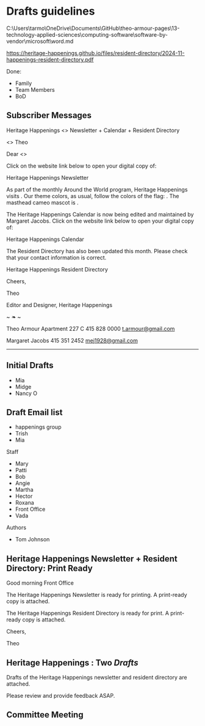 # Drafts guidelines

C:\Users\tarmo\OneDrive\Documents\GitHub\theo-armour-pages\13-technology-applied-sciences\computing-software\software-by-vendor\microsoft\word.md

https://heritage-happenings.github.io/files/resident-directory/2024-11-happenings-resident-directory.pdf

Done:

* Family
* Team Members
* BoD

## Subscriber Messages


Heritage Happenings <<month>> Newsletter + Calendar + Resident Directory

<<Greetings>> Theo

Dear <<First Name>>

Click on the website link below to open your digital copy of:

Heritage Happenings <month> Newsletter

As part of the monthly Around the World program, Heritage Happenings visits <country>. Our theme colors, as usual, follow the colors of the flag: <colors>. The masthead cameo mascot is <description>.

The Heritage Happenings Calendar is now being edited and maintained by Margaret Jacobs. Click on the website link below to open your digital copy of:

Heritage Happenings <month> Calendar

The Resident Directory has also been updated this month. Please check that your contact information is correct.

Heritage Happenings Resident Directory


Cheers,

Theo

Editor and Designer, Heritage Happenings

~ ❧ ~

Theo Armour
Apartment 227 C
415 828 0000
t.armour@gmail.com

Margaret Jacobs
415 351 2452
mej1928@gmail.com


***

## Initial Drafts

* Mia
* Midge
* Nancy O

## Draft Email list

* happenings group
* Trish
* Mia

Staff

* Mary
* Patti
* Bob
* Angie
* Martha
* Hector
* Roxana
* Front Office
* Vada

Authors

* Tom Johnson

## Heritage Happenings <month> Newsletter + Resident Directory: Print Ready

Good morning Front Office

The Heritage Happenings <month> Newsletter is ready for printing. A print-ready copy is attached.

The Heritage Happenings <month> Resident Directory is ready for print. A print-ready copy is attached.

Cheers,

Theo

## Heritage Happenings <month>: Two *Drafts*


Drafts of the Heritage Happenings <month> newsletter  and resident directory are attached.

Please review and provide feedback ASAP.

## Committee Meeting


